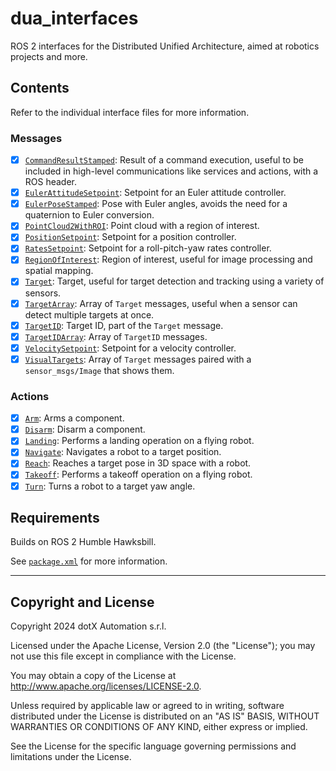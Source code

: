# dua_interfaces

ROS 2 interfaces for the Distributed Unified Architecture, aimed at robotics projects and more.

## Contents

Refer to the individual interface files for more information.

### Messages

- [x] [`CommandResultStamped`](msg/CommandResultStamped.msg): Result of a command execution, useful to be included in high-level communications like services and actions, with a ROS header.
- [x] [`EulerAttitudeSetpoint`](msg/EulerAttitudeSetpoint.msg): Setpoint for an Euler attitude controller.
- [x] [`EulerPoseStamped`](msg/EulerPoseStamped.msg): Pose with Euler angles, avoids the need for a quaternion to Euler conversion.
- [x] [`PointCloud2WithROI`](msg/PointCloud2WithROI.msg): Point cloud with a region of interest.
- [x] [`PositionSetpoint`](msg/PositionSetpoint.msg): Setpoint for a position controller.
- [x] [`RatesSetpoint`](msg/RatesSetpoint.msg): Setpoint for a roll-pitch-yaw rates controller.
- [x] [`RegionOfInterest`](msg/RegionOfInterest.msg): Region of interest, useful for image processing and spatial mapping.
- [x] [`Target`](msg/Target.msg): Target, useful for target detection and tracking using a variety of sensors.
- [x] [`TargetArray`](msg/TargetArray.msg): Array of `Target` messages, useful when a sensor can detect multiple targets at once.
- [x] [`TargetID`](msg/TargetID.msg): Target ID, part of the `Target` message.
- [x] [`TargetIDArray`](msg/TargetIDArray.msg): Array of `TargetID` messages.
- [x] [`VelocitySetpoint`](msg/VelocitySetpoint.msg): Setpoint for a velocity controller.
- [x] [`VisualTargets`](msg/VisualTargets.msg): Array of `Target` messages paired with a `sensor_msgs/Image` that shows them.

### Actions

- [x] [`Arm`](action/Arm.action): Arms a component.
- [x] [`Disarm`](action/Disarm.action): Disarm a component.
- [x] [`Landing`](action/Landing.action): Performs a landing operation on a flying robot.
- [x] [`Navigate`](action/Navigate.action): Navigates a robot to a target position.
- [x] [`Reach`](action/Reach.action): Reaches a target pose in 3D space with a robot.
- [x] [`Takeoff`](action/Takeoff.action): Performs a takeoff operation on a flying robot.
- [x] [`Turn`](action/Turn.action): Turns a robot to a target yaw angle.

## Requirements

Builds on ROS 2 Humble Hawksbill.

See [`package.xml`](package.xml) for more information.

---

## Copyright and License

Copyright 2024 dotX Automation s.r.l.

Licensed under the Apache License, Version 2.0 (the "License"); you may not use this file except in compliance with the License.

You may obtain a copy of the License at <http://www.apache.org/licenses/LICENSE-2.0>.

Unless required by applicable law or agreed to in writing, software distributed under the License is distributed on an "AS IS" BASIS, WITHOUT WARRANTIES OR CONDITIONS OF ANY KIND, either express or implied.

See the License for the specific language governing permissions and limitations under the License.
